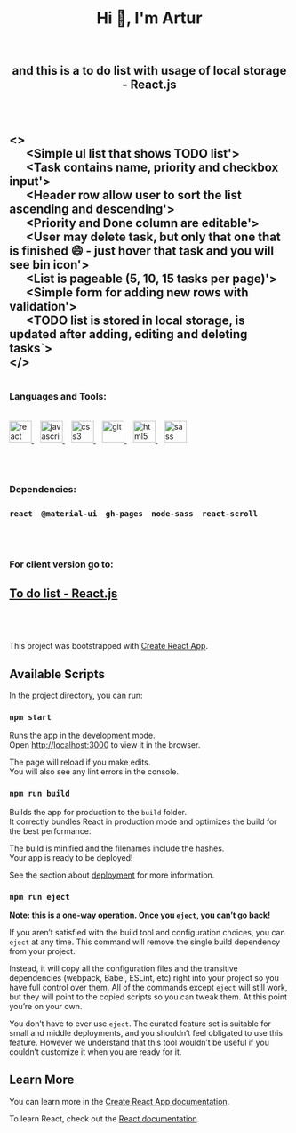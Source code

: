 <h1 align="center">Hi 👋, I'm Artur</h1><br/>
<h2 align="center">and this is a to do list with usage of local storage - React.js</h3><br/>

#

## <><br/>&nbsp;&nbsp;&nbsp;&nbsp;&nbsp;&nbsp;<Simple ul list that shows TODO list'><br/>&nbsp;&nbsp;&nbsp;&nbsp;&nbsp;&nbsp;<Task contains name, priority and checkbox input'><br/>&nbsp;&nbsp;&nbsp;&nbsp;&nbsp;&nbsp;<Header row allow user to sort the list ascending and descending'><br/>&nbsp;&nbsp;&nbsp;&nbsp;&nbsp;&nbsp;<Priority and Done column are editable'><br/>&nbsp;&nbsp;&nbsp;&nbsp;&nbsp;&nbsp;<User may delete task, but only that one that is finished :smile: - just hover that task and you will see bin icon'><br/>&nbsp;&nbsp;&nbsp;&nbsp;&nbsp;&nbsp;<List is pageable (5, 10, 15 tasks per page)'><br/>&nbsp;&nbsp;&nbsp;&nbsp;&nbsp;&nbsp;<Simple form for adding new rows with validation'><br/>&nbsp;&nbsp;&nbsp;&nbsp;&nbsp;&nbsp;<TODO list is stored in local storage, is updated after adding, editing and deleting tasks`><br/></>
    
#

<h3 align="left">Languages and Tools:</h3>
<p align="left"> 
<br/>
<a href="https://reactjs.org/" target="_blank">  <img src="https://devicons.github.io/devicon/devicon.git/icons/react/react-original-wordmark.svg" alt="react" width="40" height="40"/> </a> &nbsp;&nbsp;
<a href="https://developer.mozilla.org/en-US/docs/Web/JavaScript" target="_blank"> <img src="https://devicons.github.io/devicon/devicon.git/icons/javascript/javascript-original.svg" alt="javascript" width="40" height="40"/> </a> &nbsp;&nbsp;
<a href="https://www.w3schools.com/css/" target="_blank"> <img src="https://devicons.github.io/devicon/devicon.git/icons/css3/css3-original-wordmark.svg" alt="css3" width="40" height="40"/> </a> &nbsp;&nbsp;
<a href="https://git-scm.com/" target="_blank"> <img src="https://www.vectorlogo.zone/logos/git-scm/git-scm-icon.svg" alt="git" width="40" height="40"/> </a> &nbsp;&nbsp;
<a href="https://www.w3.org/html/" target="_blank"> <img src="https://devicons.github.io/devicon/devicon.git/icons/html5/html5-original-wordmark.svg" alt="html5" width="40" height="40"/> </a> &nbsp;&nbsp;
<a href="https://sass-lang.com" target="_blank"> <img src="https://devicons.github.io/devicon/devicon.git/icons/sass/sass-original.svg" alt="sass" width="40" height="40"/> </a> 
</p>

<br/>

#

<h3 align="left">Dependencies:</h3>

### ``react`` &nbsp;&nbsp; ``@material-ui`` &nbsp;&nbsp; ``gh-pages`` &nbsp;&nbsp; ``node-sass`` &nbsp;&nbsp; ``react-scroll`` 

<br/>

#

<h3 align="left">For client version go to:</h3>

## [To do list - React.js](https://arturdziadosz.github.io/todo_list/)

<br/>

#

This project was bootstrapped with [Create React App](https://github.com/facebook/create-react-app).

## Available Scripts

In the project directory, you can run:

### `npm start`

Runs the app in the development mode.<br />
Open [http://localhost:3000](http://localhost:3000) to view it in the browser.

The page will reload if you make edits.<br />
You will also see any lint errors in the console.

### `npm run build`

Builds the app for production to the `build` folder.<br />
It correctly bundles React in production mode and optimizes the build for the best performance.

The build is minified and the filenames include the hashes.<br />
Your app is ready to be deployed!

See the section about [deployment](https://facebook.github.io/create-react-app/docs/deployment) for more information.

### `npm run eject`

**Note: this is a one-way operation. Once you `eject`, you can’t go back!**

If you aren’t satisfied with the build tool and configuration choices, you can `eject` at any time. This command will remove the single build dependency from your project.

Instead, it will copy all the configuration files and the transitive dependencies (webpack, Babel, ESLint, etc) right into your project so you have full control over them. All of the commands except `eject` will still work, but they will point to the copied scripts so you can tweak them. At this point you’re on your own.

You don’t have to ever use `eject`. The curated feature set is suitable for small and middle deployments, and you shouldn’t feel obligated to use this feature. However we understand that this tool wouldn’t be useful if you couldn’t customize it when you are ready for it.

## Learn More

You can learn more in the [Create React App documentation](https://facebook.github.io/create-react-app/docs/getting-started).

To learn React, check out the [React documentation](https://reactjs.org/).